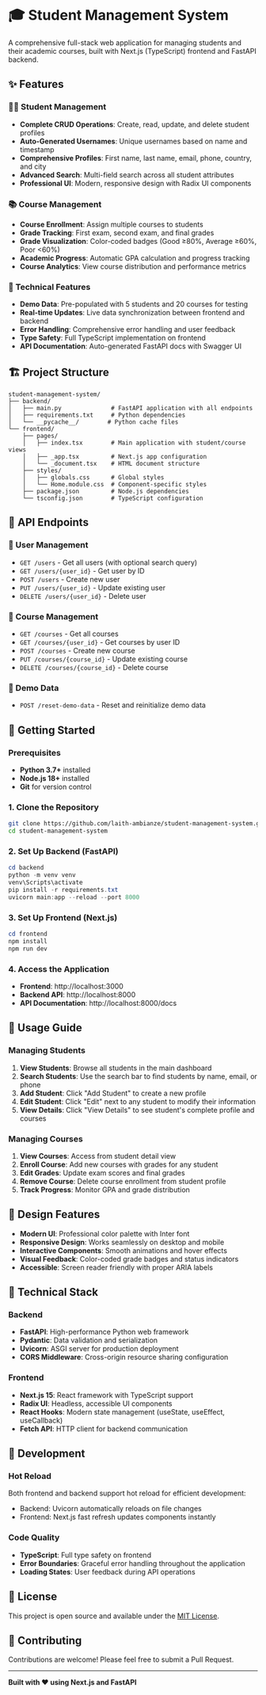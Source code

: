 # 🎓 Student Management System

A comprehensive full-stack web application for managing students and their academic courses, built with Next.js (TypeScript) frontend and FastAPI backend.

## ✨ Features

### 👨‍🎓 Student Management
- **Complete CRUD Operations**: Create, read, update, and delete student profiles
- **Auto-Generated Usernames**: Unique usernames based on name and timestamp
- **Comprehensive Profiles**: First name, last name, email, phone, country, and city
- **Advanced Search**: Multi-field search across all student attributes
- **Professional UI**: Modern, responsive design with Radix UI components

### 📚 Course Management
- **Course Enrollment**: Assign multiple courses to students
- **Grade Tracking**: First exam, second exam, and final grades
- **Grade Visualization**: Color-coded badges (Good ≥80%, Average ≥60%, Poor <60%)
- **Academic Progress**: Automatic GPA calculation and progress tracking
- **Course Analytics**: View course distribution and performance metrics

### 🚀 Technical Features
- **Demo Data**: Pre-populated with 5 students and 20 courses for testing
- **Real-time Updates**: Live data synchronization between frontend and backend
- **Error Handling**: Comprehensive error handling and user feedback
- **Type Safety**: Full TypeScript implementation on frontend
- **API Documentation**: Auto-generated FastAPI docs with Swagger UI

## 🏗️ Project Structure

```
student-management-system/
├── backend/
│   ├── main.py              # FastAPI application with all endpoints
│   ├── requirements.txt     # Python dependencies
│   └── __pycache__/        # Python cache files
└── frontend/
    ├── pages/
    │   ├── index.tsx        # Main application with student/course views
    │   ├── _app.tsx         # Next.js app configuration
    │   └── _document.tsx    # HTML document structure
    ├── styles/
    │   ├── globals.css      # Global styles
    │   └── Home.module.css  # Component-specific styles
    ├── package.json         # Node.js dependencies
    └── tsconfig.json        # TypeScript configuration
```

## 🔧 API Endpoints

### 👥 User Management
- `GET /users` - Get all users (with optional search query)
- `GET /users/{user_id}` - Get user by ID
- `POST /users` - Create new user
- `PUT /users/{user_id}` - Update existing user
- `DELETE /users/{user_id}` - Delete user

### 📖 Course Management
- `GET /courses` - Get all courses
- `GET /courses/{user_id}` - Get courses by user ID
- `POST /courses` - Create new course
- `PUT /courses/{course_id}` - Update existing course
- `DELETE /courses/{course_id}` - Delete course

### 🎲 Demo Data
- `POST /reset-demo-data` - Reset and reinitialize demo data

## 🚀 Getting Started

### Prerequisites
- **Python 3.7+** installed
- **Node.js 18+** installed
- **Git** for version control

### 1. Clone the Repository
```bash
git clone https://github.com/laith-ambianze/student-management-system.git
cd student-management-system
```

### 2. Set Up Backend (FastAPI)
```powershell
cd backend
python -m venv venv
venv\Scripts\activate
pip install -r requirements.txt
uvicorn main:app --reload --port 8000
```

### 3. Set Up Frontend (Next.js)
```powershell
cd frontend
npm install
npm run dev
```

### 4. Access the Application
- **Frontend**: http://localhost:3000
- **Backend API**: http://localhost:8000
- **API Documentation**: http://localhost:8000/docs

## 📖 Usage Guide

### Managing Students
1. **View Students**: Browse all students in the main dashboard
2. **Search Students**: Use the search bar to find students by name, email, or phone
3. **Add Student**: Click "Add Student" to create a new profile
4. **Edit Student**: Click "Edit" next to any student to modify their information
5. **View Details**: Click "View Details" to see student's complete profile and courses

### Managing Courses
1. **View Courses**: Access from student detail view
2. **Enroll Course**: Add new courses with grades for any student
3. **Edit Grades**: Update exam scores and final grades
4. **Remove Course**: Delete course enrollment from student profile
5. **Track Progress**: Monitor GPA and grade distribution

## 🎨 Design Features

- **Modern UI**: Professional color palette with Inter font
- **Responsive Design**: Works seamlessly on desktop and mobile
- **Interactive Components**: Smooth animations and hover effects
- **Visual Feedback**: Color-coded grade badges and status indicators
- **Accessible**: Screen reader friendly with proper ARIA labels

## 🔧 Technical Stack

### Backend
- **FastAPI**: High-performance Python web framework
- **Pydantic**: Data validation and serialization
- **Uvicorn**: ASGI server for production deployment
- **CORS Middleware**: Cross-origin resource sharing configuration

### Frontend
- **Next.js 15**: React framework with TypeScript support
- **Radix UI**: Headless, accessible UI components
- **React Hooks**: Modern state management (useState, useEffect, useCallback)
- **Fetch API**: HTTP client for backend communication

## 🚀 Development

### Hot Reload
Both frontend and backend support hot reload for efficient development:
- Backend: Uvicorn automatically reloads on file changes
- Frontend: Next.js fast refresh updates components instantly

### Code Quality
- **TypeScript**: Full type safety on frontend
- **Error Boundaries**: Graceful error handling throughout the application
- **Loading States**: User feedback during API operations

## 📝 License

This project is open source and available under the [MIT License](LICENSE).

## 🤝 Contributing

Contributions are welcome! Please feel free to submit a Pull Request.

---

**Built with ❤️ using Next.js and FastAPI**
